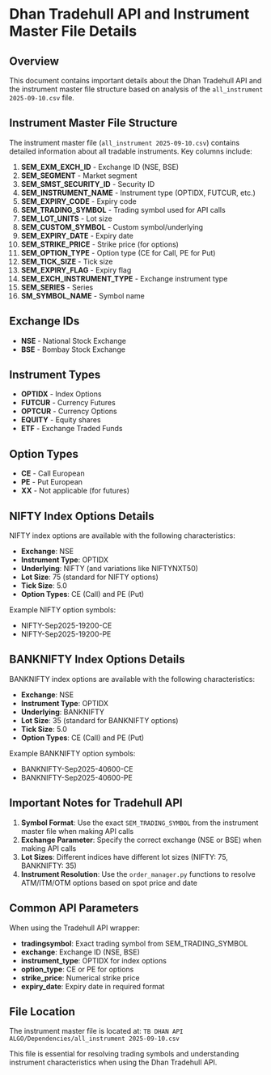 # Dhan Tradehull API and Instrument Master File Details

## Overview
This document contains important details about the Dhan Tradehull API and the instrument master file structure based on analysis of the `all_instrument 2025-09-10.csv` file.

## Instrument Master File Structure
The instrument master file (`all_instrument 2025-09-10.csv`) contains detailed information about all tradable instruments. Key columns include:

1. **SEM_EXM_EXCH_ID** - Exchange ID (NSE, BSE)
2. **SEM_SEGMENT** - Market segment
3. **SEM_SMST_SECURITY_ID** - Security ID
4. **SEM_INSTRUMENT_NAME** - Instrument type (OPTIDX, FUTCUR, etc.)
5. **SEM_EXPIRY_CODE** - Expiry code
6. **SEM_TRADING_SYMBOL** - Trading symbol used for API calls
7. **SEM_LOT_UNITS** - Lot size
8. **SEM_CUSTOM_SYMBOL** - Custom symbol/underlying
9. **SEM_EXPIRY_DATE** - Expiry date
10. **SEM_STRIKE_PRICE** - Strike price (for options)
11. **SEM_OPTION_TYPE** - Option type (CE for Call, PE for Put)
12. **SEM_TICK_SIZE** - Tick size
13. **SEM_EXPIRY_FLAG** - Expiry flag
14. **SEM_EXCH_INSTRUMENT_TYPE** - Exchange instrument type
15. **SEM_SERIES** - Series
16. **SM_SYMBOL_NAME** - Symbol name

## Exchange IDs
- **NSE** - National Stock Exchange
- **BSE** - Bombay Stock Exchange

## Instrument Types
- **OPTIDX** - Index Options
- **FUTCUR** - Currency Futures
- **OPTCUR** - Currency Options
- **EQUITY** - Equity shares
- **ETF** - Exchange Traded Funds

## Option Types
- **CE** - Call European
- **PE** - Put European
- **XX** - Not applicable (for futures)

## NIFTY Index Options Details
NIFTY index options are available with the following characteristics:
- **Exchange**: NSE
- **Instrument Type**: OPTIDX
- **Underlying**: NIFTY (and variations like NIFTYNXT50)
- **Lot Size**: 75 (standard for NIFTY options)
- **Tick Size**: 5.0
- **Option Types**: CE (Call) and PE (Put)

Example NIFTY option symbols:
- NIFTY-Sep2025-19200-CE
- NIFTY-Sep2025-19200-PE

## BANKNIFTY Index Options Details
BANKNIFTY index options are available with the following characteristics:
- **Exchange**: NSE
- **Instrument Type**: OPTIDX
- **Underlying**: BANKNIFTY
- **Lot Size**: 35 (standard for BANKNIFTY options)
- **Tick Size**: 5.0
- **Option Types**: CE (Call) and PE (Put)

Example BANKNIFTY option symbols:
- BANKNIFTY-Sep2025-40600-CE
- BANKNIFTY-Sep2025-40600-PE

## Important Notes for Tradehull API
1. **Symbol Format**: Use the exact `SEM_TRADING_SYMBOL` from the instrument master file when making API calls
2. **Exchange Parameter**: Specify the correct exchange (NSE or BSE) when making API calls
3. **Lot Sizes**: Different indices have different lot sizes (NIFTY: 75, BANKNIFTY: 35)
4. **Instrument Resolution**: Use the `order_manager.py` functions to resolve ATM/ITM/OTM options based on spot price and date

## Common API Parameters
When using the Tradehull API wrapper:
- **tradingsymbol**: Exact trading symbol from SEM_TRADING_SYMBOL
- **exchange**: Exchange ID (NSE, BSE)
- **instrument_type**: OPTIDX for index options
- **option_type**: CE or PE for options
- **strike_price**: Numerical strike price
- **expiry_date**: Expiry date in required format

## File Location
The instrument master file is located at:
`TB DHAN API ALGO/Dependencies/all_instrument 2025-09-10.csv`

This file is essential for resolving trading symbols and understanding instrument characteristics when using the Dhan Tradehull API.